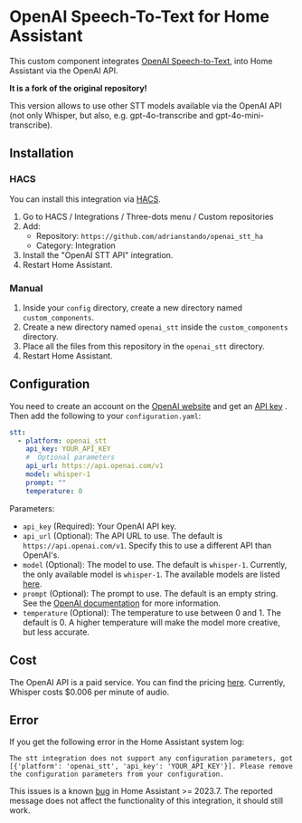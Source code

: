 # OpenAI Speech-To-Text for Home Assistant

This custom component integrates [OpenAI Speech-to-Text](https://platform.openai.com/docs/guides/speech-to-text), into Home Assistant via the OpenAI API.

**It is a fork of the original repository!**

This version allows to use other STT models available via the OpenAI API (not only Whisper, but also, e.g. gpt-4o-transcribe and gpt-4o-mini-transcribe).

## Installation

### HACS

You can install this integration via [HACS](https://hacs.xyz/).

1. Go to HACS / Integrations / Three-dots menu / Custom repositories
2. Add:
   - Repository: `https://github.com/adrianstando/openai_stt_ha`
   - Category: Integration
3. Install the "OpenAI STT API" integration.
4. Restart Home Assistant.

### Manual

1. Inside your `config` directory, create a new directory named `custom_components`.
2. Create a new directory named `openai_stt` inside the `custom_components` directory.
3. Place all the files from this repository in the `openai_stt` directory.
4. Restart Home Assistant.

## Configuration

You need to create an account on the [OpenAI website](https://platform.openai.com/signup) and get an [API key](https://platform.openai.com/api-keys) .
Then add the following to your `configuration.yaml`:

```yaml
stt:
  - platform: openai_stt
    api_key: YOUR_API_KEY
    #  Optional parameters
    api_url: https://api.openai.com/v1
    model: whisper-1
    prompt: ""
    temperature: 0
```

Parameters:

- `api_key` (Required): Your OpenAI API key.
- `api_url` (Optional): The API URL to use. The default is `https://api.openai.com/v1`. Specify this to use a different API than OpenAI's.
- `model` (Optional): The model to use. The default is `whisper-1`. Currently, the only available model is `whisper-1`. The available models are listed [here](https://platform.openai.com/docs/models#whisper).
- `prompt` (Optional): The prompt to use. The default is an empty string. See the [OpenAI documentation](https://platform.openai.com/docs/guides/speech-to-text#prompting) for more information.
- `temperature` (Optional): The temperature to use between 0 and 1. The default is 0. A higher temperature will make the model more creative, but less accurate.

## Cost

The OpenAI API is a paid service. You can find the pricing [here](https://platform.openai.com/pricing).
Currently, Whisper costs $0.006 per minute of audio.

## Error

If you get the following error in the Home Assistant system log:

```
The stt integration does not support any configuration parameters, got [{'platform': 'openai_stt', 'api_key': 'YOUR_API_KEY'}]. Please remove the configuration parameters from your configuration.
```

This issues is a known [bug](https://github.com/home-assistant/core/issues/97161) in Home Assistant >= 2023.7. The reported message does not affect the functionality of this integration, it should still work.
